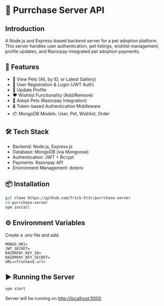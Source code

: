 # 🐾 Purrchase Server API

## Introduction

A Node.js and Express-based backend server for a pet adoption platform. This server handles user authentication, pet listings, wishlist management, profile updates, and Razorpay-integrated pet adoption payments.

## 🚀 Features

- 🐶 View Pets (All, by ID, or Latest Gallery)
- 👤 User Registration & Login (JWT Auth)
- 📝 Update Profile
- ❤️ Wishlist Functionality (Add/Remove)
- 🛒 Adopt Pets (Razorpay Integration)
- 🔒 Token-based Authentication Middleware
- 📦 MongoDB Models: User, Pet, Wishlist, Order

## 🛠️ Tech Stack

- Backend: Node.js, Express.js
- Database: MongoDB (via Mongoose)
- Authentication: JWT + Bcrypt
- Payments: Razorpay API
- Environment Management: dotenv

## 📦 Installation

```bash
git clone https://github.com/Tr1ck-5t3r/purrchase-server
cd purrchase-server
npm install
```

## ⚙️ Environment Variables

Create a .env file and add:

```env
MONGO_URI=
JWT_SECRET=
RAZORPAY_KEY_ID=
RAZORPAY_KEY_SECRET=
URL=<frontend_url>
```

## ▶️ Running the Server

```bash
npm start
```

Server will be running on <http://localhost:5000>